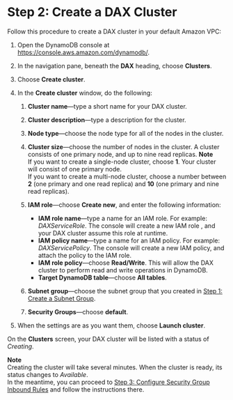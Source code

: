 # Step 2: Create a DAX Cluster<a name="DAX.create-cluster.console.create-cluster"></a>

Follow this procedure to create a DAX cluster in your default Amazon VPC:

1. Open the DynamoDB console at [https://console\.aws\.amazon\.com/dynamodb/](https://console.aws.amazon.com/dynamodb/)\.

1. In the navigation pane, beneath the **DAX** heading, choose **Clusters**\.

1. Choose **Create cluster**\.

1. In the **Create cluster** window, do the following:

   1. **Cluster name**—type a short name for your DAX cluster\.

   1. **Cluster description**—type a description for the cluster\.

   1. **Node type**—choose the node type for all of the nodes in the cluster\.

   1. **Cluster size**—choose the number of nodes in the cluster\. A cluster consists of one primary node, and up to nine read replicas\.
**Note**  
If you want to create a single\-node cluster, choose **1**\. Your cluster will consist of one primary node\.  
If you want to create a multi\-node cluster, choose a number between **2** \(one primary and one read replica\) and **10** \(one primary and nine read replicas\)\. 

   1. **IAM role**—choose **Create new**, and enter the following information:
      + **IAM role name**—type a name for an IAM role\. For example: *DAXServiceRole*\. The console will create a new IAM role , and your DAX cluster assume this role at runtime\.
      + **IAM policy name**—type a name for an IAM policy\. For example: *DAXServicePolicy*\. The console will create a new IAM policy, and attach the policy to the IAM role\.
      + **IAM role policy**—choose **Read/Write**\. This will allow the DAX cluster to perform read and write operations in DynamoDB\.
      + **Target DynamoDB table**—choose **All tables**\.

   1. **Subnet group**—choose the subnet group that you created in [Step 1: Create a Subnet Group](DAX.create-cluster.console.create-subnet-group.md)\.

   1. **Security Groups**—choose **default**\.

1. When the settings are as you want them, choose **Launch cluster**\.

On the **Clusters** screen, your DAX cluster will be listed with a status of *Creating*\.

**Note**  
Creating the cluster will take several minutes\. When the cluster is ready, its status changes to *Available*\.   
 In the meantime, you can proceed to [Step 3: Configure Security Group Inbound Rules](DAX.create-cluster.console.configure-inbound-rules.md) and follow the instructions there\.